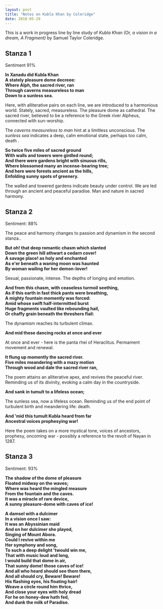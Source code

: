 ```yaml
---
layout: post
title: "Notes on Kubla Khan by Coleridge"
date: 2018-05-29
---
```

This is a work in progress line by line study of _Kubla Khan (Or, a vision in a dream, A Fragment)_ by Samuel Taylor Coleridge. 

## Stanza 1
Sentiment 91%

__In Xanadu did Kubla Khan__  
__A stately pleasure dome decreee:__  
__Where Alph, the sacred river, ran__  
__Through caverns measureless to man__  
__Down to a sunless sea.__  

Here, with alliterative pairs on each line, we are introduced to a harmonious world. Stately, sacred, measureless. The pleasure dome as cathedral. The sacred river, believed to be a reference to the Greek river Alpheus, connected with sun-worship.

The _caverns measureless to man_ hint at a limitless unconscious. The _sunless sea_ indicates a deep, calm emotional state, perhaps too calm, death .

__So twice five miles of sacred ground__  
__With walls and towers were girdled round;__  
__And there were gardens bright with sinuous rills,__  
__Where blossomed many an incense-bearing tree;__  
__And here were forests ancient as the hills,__  
__Enfolding sunny spots of greenery.__  

The walled and towered gardens indicate beauty under control. We are led through an ancient and peaceful paradise. Man and nature in sacred harmony.

## Stanza 2
Sentiment: 88%

The peace and harmony changes to passion and dynamism in the second stanza..

__But oh! that deep romantic chasm which slanted__  
__Down the green hill athwart a cedarn cover!__  
__A savage place! as holy and enchanted__  
__As e'er beneath a waning moon was haunted__  
__By woman wailing for her demon-lover!__  

Sexual, passionate, intense. The depths of longing and emotion.

__And from this chasm, with ceaseless turmoil seething,__  
__As if this earth in fast thick pants were breathing,__  
__A mighty fountain momently was forced:__  
__Amid whose swift half-intermitted burst__  
__Huge fragments vaulted like rebounding hail,__  
__Or chaffy grain beneath the threshers flail:__  

The dynamism reaches its turbulent climax. 

__And mid these dancing rocks at once and ever__  

At once and ever - here is the panta rhei of Heraclitus. Permament movement and renewal.

__It flung up momently the sacred river.__  
__Five miles meandering with a mazy motion__  
__Through wood and dale the sacred river ran,__  

The poem attains an alliterative apex, and revives the peaceful river. Reminding us of its divinity, evoking a calm day in the countryside.

__And sank in tumult to a lifeless ocean;__  

The sunless sea, now a lifeless ocean. Reminding us of the end point of turbulent birth and meandering life: death.

__And 'mid this tumult Kubla heard from far__  
__Ancestral voices prophesying war!__  

Here the poem takes on a more mystical tone, voices of ancestors, prophesy, oncoming war - possibly a reference to the revolt of Nayan in 1287. 

## Stanza 3
Sentiment: 93%

__The shadow of the dome of pleasure__  
__Floated midway on the waves;__  
__Where was heard the mingled measure__  
__From the fountain and the caves.__  
__It was a miracle of rare device,__  
__A sunny pleasure-dome with caves of ice!__  

__A damsel with a dulcimer__  
__In a vision once I saw:__  
__It was an Abyssinian maid__  
__And on her dulcimer she played,__  
__Singing of Mount Abora.__  
__Could I revive within me__  
__Her symphony and song,__  
__To such a deep delight 'twould win me,__  
__That with music loud and long,__  
__I would build that dome in air,__  
__That sunny dome! those caves of ice!__  
__And all who heard should see them there,__  
__And all should cry, Beware! Beware!__  
__His flashing eyes, his floating hair!__  
__Weave a circle round him thrice,__  
__And close your eyes with holy dread__  
__For he on honey-dew hath fed,__  
__And dunk the milk of Paradise.__  